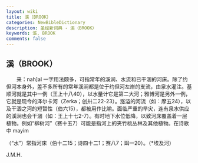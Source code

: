 ```yaml
---
layout: wiki
title: 溪（BROOK）
categories: NewBibleDictionary
description: 圣经新词典 - 溪（BROOK）
keywords: 溪, BROOK
comments: false
---
```


## 溪（BROOK）

　　来：nah]al 一字用法颇多，可指常年的溪涧、水流和已干涸的河床。除了约但河本身外，差不多所有的常年溪涧都是位于约但河左岸的支流，由泉水灌注。基顺河就是其中一例（王上十八40），以水量计它是第二大河；雅博河是另外一例，它就是现今的泽尔卡河（Zerka；创卅二22-23）。涨溢的河流（如：摩五24），以及干涸之河的短暂性（伯六15），都被用作比喻。面临严重的旱灾，连有泉水供应的溪涧也会干涸（如：王上十七2-7）。有时地下水位低降，以致河床覆盖着一层植物。例如“柳树河”（赛十五7）可能是指河上的夹竹桃丛林及其他植物。在诗歌中 mayim

（“水”）常指河床（伯十二15；诗四十二1；赛八7；珥一20）。（*埃及河）

J.M.H.






